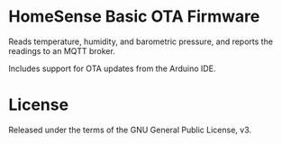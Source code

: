HomeSense Basic OTA Firmware
=============================

Reads temperature, humidity, and barometric pressure, and reports the
readings to an MQTT broker.

Includes support for OTA updates from the Arduino IDE.

# License
Released under the terms of the GNU General Public License, v3.
